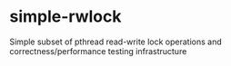 # simple-rwlock
Simple subset of pthread read-write lock operations and correctness/performance testing infrastructure
